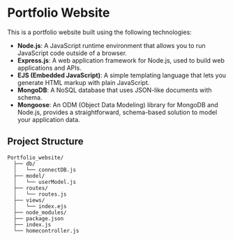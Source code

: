 # Portfolio Website

This is a portfolio website built using the following technologies:

- **Node.js**: A JavaScript runtime environment that allows you to run JavaScript code outside of a browser.
- **Express.js**: A web application framework for Node.js, used to build web applications and APIs.
- **EJS (Embedded JavaScript)**: A simple templating language that lets you generate HTML markup with plain JavaScript.
- **MongoDB**: A NoSQL database that uses JSON-like documents with schema.
- **Mongoose**: An ODM (Object Data Modeling) library for MongoDB and Node.js, provides a straightforward, schema-based solution to model your application data.

## Project Structure

```plaintext
Portfolio_website/
  ├── db/
  │   └── connectDB.js
  ├── model/
  │   └── userModel.js
  ├── routes/
  │   └── routes.js
  ├── views/
  │   └── index.ejs
  ├── node_modules/
  ├── package.json
  ├── index.js
  └── homecontroller.js

